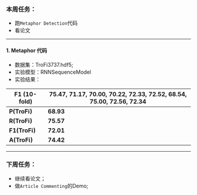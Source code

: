 ### 本周任务：

+ 跑``Metaphor Detection``代码
+ 看论文

---

#### 1. Metaphor 代码

+ 数据集：TroFi3737.hdf5;
+ 实验模型：RNNSequenceModel
+ 实验结果：

| **F1 (10-fold)** | 75.47, 71.17, 70.00, 70.22, 72.33, 72.52, 68.54, 75.00, 72.56, 72.34 |
| ---------------- | ------------------------------------------------------------ |
| **P(TroFi)**     | **68.93**                                                    |
| **R(TroFi)**     | **75.57**                                                    |
| **F1(TroFi)**    | **72.01**                                                    |
| **A(TroFi)**     | **74.42**                                                    |

----

### 下周任务：

+ 继续看论文；
+ 做``Article Commenting``的Demo;

